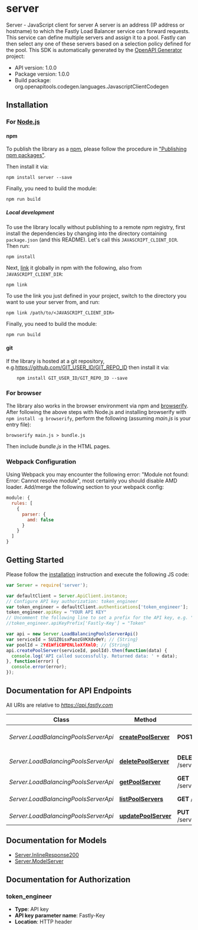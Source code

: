 # server

Server - JavaScript client for server
A server is an address (IP address or hostname) to which the Fastly Load Balancer service can forward requests. This service can define multiple servers and assign it to a pool. Fastly can then select any one of these servers based on a selection policy defined for the pool.
This SDK is automatically generated by the [OpenAPI Generator](https://openapi-generator.tech) project:

- API version: 1.0.0
- Package version: 1.0.0
- Build package: org.openapitools.codegen.languages.JavascriptClientCodegen

## Installation

### For [Node.js](https://nodejs.org/)

#### npm

To publish the library as a [npm](https://www.npmjs.com/), please follow the procedure in ["Publishing npm packages"](https://docs.npmjs.com/getting-started/publishing-npm-packages).

Then install it via:

```shell
npm install server --save
```

Finally, you need to build the module:

```shell
npm run build
```

##### Local development

To use the library locally without publishing to a remote npm registry, first install the dependencies by changing into the directory containing `package.json` (and this README). Let's call this `JAVASCRIPT_CLIENT_DIR`. Then run:

```shell
npm install
```

Next, [link](https://docs.npmjs.com/cli/link) it globally in npm with the following, also from `JAVASCRIPT_CLIENT_DIR`:

```shell
npm link
```

To use the link you just defined in your project, switch to the directory you want to use your server from, and run:

```shell
npm link /path/to/<JAVASCRIPT_CLIENT_DIR>
```

Finally, you need to build the module:

```shell
npm run build
```

#### git

If the library is hosted at a git repository, e.g.https://github.com/GIT_USER_ID/GIT_REPO_ID
then install it via:

```shell
    npm install GIT_USER_ID/GIT_REPO_ID --save
```

### For browser

The library also works in the browser environment via npm and [browserify](http://browserify.org/). After following
the above steps with Node.js and installing browserify with `npm install -g browserify`,
perform the following (assuming *main.js* is your entry file):

```shell
browserify main.js > bundle.js
```

Then include *bundle.js* in the HTML pages.

### Webpack Configuration

Using Webpack you may encounter the following error: "Module not found: Error:
Cannot resolve module", most certainly you should disable AMD loader. Add/merge
the following section to your webpack config:

```javascript
module: {
  rules: [
    {
      parser: {
        amd: false
      }
    }
  ]
}
```

## Getting Started

Please follow the [installation](#installation) instruction and execute the following JS code:

```javascript
var Server = require('server');

var defaultClient = Server.ApiClient.instance;
// Configure API key authorization: token_engineer
var token_engineer = defaultClient.authentications['token_engineer'];
token_engineer.apiKey = "YOUR API KEY"
// Uncomment the following line to set a prefix for the API key, e.g. "Token" (defaults to null)
//token_engineer.apiKeyPrefix['Fastly-Key'] = "Token"

var api = new Server.LoadBalancingPoolsServerApi()
var serviceId = SU1Z0isxPaozGVKXdv0eY; // {String} 
var poolId = 2Yd1WfiCBPENLloXfXmlO; // {String} 
api.createPoolServer(serviceId, poolId).then(function(data) {
  console.log('API called successfully. Returned data: ' + data);
}, function(error) {
  console.error(error);
});


```

## Documentation for API Endpoints

All URIs are relative to *https://api.fastly.com*

Class | Method | HTTP request | Description
------------ | ------------- | ------------- | -------------
*Server.LoadBalancingPoolsServerApi* | [**createPoolServer**](docs/LoadBalancingPoolsServerApi.md#createPoolServer) | **POST** /service/{service_id}/pool/{pool_id}/server | Add a server to a pool
*Server.LoadBalancingPoolsServerApi* | [**deletePoolServer**](docs/LoadBalancingPoolsServerApi.md#deletePoolServer) | **DELETE** /service/{service_id}/pool/{pool_id}/server/{server_id} | Delete a server from a pool
*Server.LoadBalancingPoolsServerApi* | [**getPoolServer**](docs/LoadBalancingPoolsServerApi.md#getPoolServer) | **GET** /service/{service_id}/pool/{pool_id}/server/{server_id} | Get a pool server
*Server.LoadBalancingPoolsServerApi* | [**listPoolServers**](docs/LoadBalancingPoolsServerApi.md#listPoolServers) | **GET** /service/{service_id}/pool/{pool_id}/servers | List servers in a pool
*Server.LoadBalancingPoolsServerApi* | [**updatePoolServer**](docs/LoadBalancingPoolsServerApi.md#updatePoolServer) | **PUT** /service/{service_id}/pool/{pool_id}/server/{server_id} | Update a server


## Documentation for Models

 - [Server.InlineResponse200](docs/InlineResponse200.md)
 - [Server.ModelServer](docs/ModelServer.md)


## Documentation for Authorization



### token_engineer


- **Type**: API key
- **API key parameter name**: Fastly-Key
- **Location**: HTTP header

